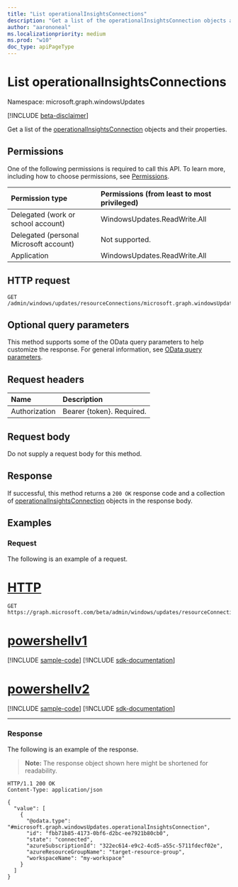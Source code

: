 ```yaml
---
title: "List operationalInsightsConnections"
description: "Get a list of the operationalInsightsConnection objects and their properties."
author: "aarononeal"
ms.localizationpriority: medium
ms.prod: "w10"
doc_type: apiPageType
---
```


# List operationalInsightsConnections
Namespace: microsoft.graph.windowsUpdates

[!INCLUDE [beta-disclaimer](../../includes/beta-disclaimer.md)]

Get a list of the [operationalInsightsConnection](../resources/windowsupdates-operationalinsightsconnection.md) objects and their properties.

## Permissions
One of the following permissions is required to call this API. To learn more, including how to choose permissions, see [Permissions](/graph/permissions-reference).

|Permission type|Permissions (from least to most privileged)|
|:---|:---|
|Delegated (work or school account)|WindowsUpdates.ReadWrite.All|
|Delegated (personal Microsoft account)|Not supported.|
|Application|WindowsUpdates.ReadWrite.All|

## HTTP request

<!-- {
  "blockType": "ignored"
}
-->
``` http
GET /admin/windows/updates/resourceConnections/microsoft.graph.windowsUpdates.operationalInsightsConnection
```

## Optional query parameters
This method supports some of the OData query parameters to help customize the response. For general information, see [OData query parameters](/graph/query-parameters).

## Request headers
|Name|Description|
|:---|:---|
|Authorization|Bearer {token}. Required.|

## Request body
Do not supply a request body for this method.

## Response

If successful, this method returns a `200 OK` response code and a collection of [operationalInsightsConnection](../resources/windowsupdates-operationalinsightsconnection.md) objects in the response body.

## Examples

### Request
The following is an example of a request.

# [HTTP](#tab/http)
<!-- {
  "blockType": "request",
  "name": "list_operationalinsightsconnection"
}
-->
``` http
GET https://graph.microsoft.com/beta/admin/windows/updates/resourceConnections/microsoft.graph.windowsUpdates.operationalInsightsConnection
```

# [powershellv1](#tab/powershellv1)
[!INCLUDE [sample-code](../includes/snippets/powershellv1/list-operationalinsightsconnection-powershellv1-snippets.md)]
[!INCLUDE [sdk-documentation](../includes/snippets/snippets-sdk-documentation-link.md)]

# [powershellv2](#tab/powershellv2)
[!INCLUDE [sample-code](../includes/snippets/powershellv2/list-operationalinsightsconnection-powershellv2-snippets.md)]
[!INCLUDE [sdk-documentation](../includes/snippets/snippets-sdk-documentation-link.md)]

---



### Response
The following is an example of the response.
>**Note:** The response object shown here might be shortened for readability.
<!-- {
  "blockType": "response",
  "truncated": true,
  "@odata.type": "microsoft.graph.windowsUpdates.operationalInsightsConnection",
  "isCollection": true
}
-->
``` http
HTTP/1.1 200 OK
Content-Type: application/json

{
  "value": [
    {
      "@odata.type": "#microsoft.graph.windowsUpdates.operationalInsightsConnection",
      "id": "fbb71b85-4173-0bf6-d2bc-ee7921b80cb0",
      "state": "connected",
      "azureSubscriptionId": "322ec614-e9c2-4cd5-a55c-5711fdecf02e",
      "azureResourceGroupName": "target-resource-group",
      "workspaceName": "my-workspace"
    }
  ]
}
```

